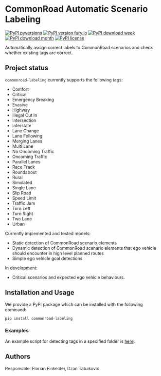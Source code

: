 # CommonRoad Automatic Scenario Labeling

[![PyPI pyversions](https://img.shields.io/pypi/pyversions/commonroad-labeling.svg)](https://pypi.python.org/pypi/commonroad-labeling/)
[![PyPI version fury.io](https://badge.fury.io/py/commonroad-labeling.svg)](https://pypi.python.org/pypi/commonroad-labeling/)
[![PyPI download week](https://img.shields.io/pypi/dw/commonroad-labeling.svg?label=PyPI%20downloads)](https://pypi.python.org/pypi/commonroad-labeling/)
[![PyPI download month](https://img.shields.io/pypi/dm/commonroad-labeling.svg?label=PyPI%20downloads)](https://pypi.python.org/pypi/commonroad-labeling/)
[![PyPI license](https://img.shields.io/pypi/l/commonroad-labeling.svg)](https://pypi.python.org/pypi/commonroad-labeling/)

Automatically assign correct labels to CommonRoad scenarios and check whether existing tags are correct.

## Project status

`commonroad-labeling` currently supports the following tags:
- Comfort
- Critical
- Emergency Breaking
- Evasive
- Highway
- Illegal Cut In
- Intersection
- Interstate
- Lane Change
- Lane Following
- Merging Lanes
- Multi Lane
- No Oncoming Traffic
- Oncoming Traffic
- Parallel Lanes
- Race Track
- Roundabout
- Rural
- Simulated
- Single Lane
- Slip Road
- Speed Limit
- Traffic Jam
- Turn Left
- Turn Right
- Two Lane
- Urban

Currently implemented and tested models:

- Static detection of CommonRoad scenario elements
- Dynamic detection of CommonRoad scenario elements that ego vehicle should encounter in high level planned routes
- Simple ego vehicle goal detections

In development:

- Critical scenarios and expected ego vehicle behaviours.

## Installation and Usage

We provide a PyPI package which can be installed with the following command:

```shell
pip install commonroad-labeling
```

### Examples
An example script for detecting tags in a specified folder is [here](example.md).



## Authors
Responsible: Florian Finkeldei, Dzan Tabakovic
